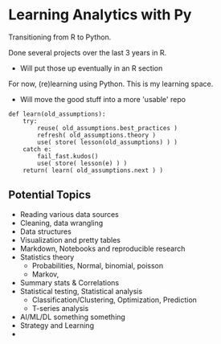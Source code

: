 # Learning Analytics with Py

Transitioning from R to Python. 

Done several projects over the last 3 years in R. 
- Will put those up eventually in an R section 

For now, (re)learning using Python. This is my learning space. 
- Will move the good stuff into a more 'usable' repo 

```
def learn(old_assumptions):
	try: 
		reuse( old_assumptions.best_practices )
		refresh( old_assumptions.theory )
		use( store( lesson(old_assumptions) ) )
	catch e: 
		fail_fast.kudos() 
		use( store( lesson(e) ) )
	return( learn( old_assumptions.next ) )
```
	
## Potential Topics

- Reading various data sources
- Cleaning, data wrangling
- Data structures 
- Visualization and pretty tables 
- Markdown, Notebooks and reproducible research 
- Statistics theory
	- Probabilities, Normal, binomial, poisson 
	- Markov, 
- Summary stats & Correlations 
- Statistical testing, Statistical analysis 
	- Classification/Clustering, Optimization, Prediction 
	- T-series analysis 
- AI/ML/DL something something 
- Strategy and Learning 
- 



